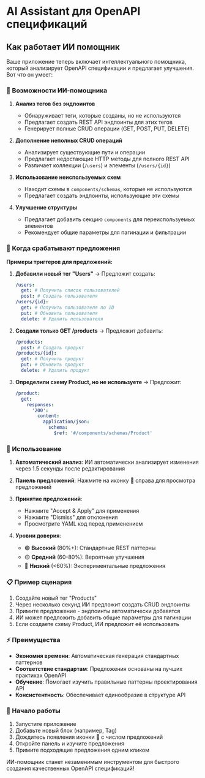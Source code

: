 # AI Assistant для OpenAPI спецификаций

## Как работает ИИ помощник

Ваше приложение теперь включает интеллектуального помощника, который анализирует OpenAPI спецификации и предлагает улучшения. Вот что он умеет:

### 🤖 Возможности ИИ-помощника

1. **Анализ тегов без эндпоинтов**
   - Обнаруживает теги, которые созданы, но не используются
   - Предлагает создать REST API эндпоинты для этих тегов
   - Генерирует полные CRUD операции (GET, POST, PUT, DELETE)

2. **Дополнение неполных CRUD операций**
   - Анализирует существующие пути и операции
   - Предлагает недостающие HTTP методы для полного REST API
   - Различает коллекции (`/users`) и элементы (`/users/{id}`)

3. **Использование неиспользуемых схем**
   - Находит схемы в `components/schemas`, которые не используются
   - Предлагает создать эндпоинты, использующие эти схемы

4. **Улучшение структуры**
   - Предлагает добавить секцию `components` для переиспользуемых элементов
   - Рекомендует общие параметры для пагинации и фильтрации

### 🎯 Когда срабатывают предложения

**Примеры триггеров для предложений:**

1. **Добавили новый тег "Users"** → Предложит создать:
   ```yaml
   /users:
     get: # Получить список пользователей
     post: # Создать пользователя
   /users/{id}:
     get: # Получить пользователя по ID
     put: # Обновить пользователя
     delete: # Удалить пользователя
   ```

2. **Создали только GET /products** → Предложит добавить:
   ```yaml
   /products:
     post: # Создать продукт
   /products/{id}:
     get: # Получить продукт
     put: # Обновить продукт
     delete: # Удалить продукт
   ```

3. **Определили схему Product, но не используете** → Предложит:
   ```yaml
   /product:
     get:
       responses:
         '200':
           content:
             application/json:
               schema:
                 $ref: '#/components/schemas/Product'
   ```

### 🔧 Использование

1. **Автоматический анализ**: ИИ автоматически анализирует изменения через 1.5 секунды после редактирования

2. **Панель предложений**: Нажмите на иконку 🤖 справа для просмотра предложений

3. **Принятие предложений**: 
   - Нажмите "Accept & Apply" для применения
   - Нажмите "Dismiss" для отклонения
   - Просмотрите YAML код перед применением

4. **Уровни доверия**:
   - 🟢 **Высокий** (80%+): Стандартные REST паттерны
   - 🟡 **Средний** (60-80%): Вероятные улучшения
   - 🔴 **Низкий** (<60%): Экспериментальные предложения

### 📋 Пример сценария

1. Создайте новый тег "Products"
2. Через несколько секунд ИИ предложит создать CRUD эндпоинты
3. Примите предложение - эндпоинты автоматически добавятся
4. ИИ может предложить добавить общие параметры для пагинации
5. Если создаете схему Product, ИИ предложит её использовать

### ⚡ Преимущества

- **Экономия времени**: Автоматическая генерация стандартных паттернов
- **Соответствие стандартам**: Предложения основаны на лучших практиках OpenAPI
- **Обучение**: Помогает изучить правильные паттерны проектирования API
- **Консистентность**: Обеспечивает единообразие в структуре API

### 🚀 Начало работы

1. Запустите приложение
2. Добавьте новый блок (например, Tag)
3. Дождитесь появления иконки 🤖 с числом предложений
4. Откройте панель и изучите предложения
5. Примите подходящие предложения одним кликом

ИИ-помощник станет незаменимым инструментом для быстрого создания качественных OpenAPI спецификаций!